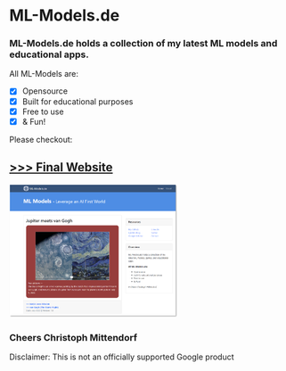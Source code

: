 # ML-Models.de
### ML-Models.de holds a collection of my latest ML models and educational apps.

All ML-Models are:

- [x] Opensource
- [x] Built for educational purposes
- [x] Free to use
- [x] & Fun!

Please checkout:
## [>>> Final Website](http://ml-models.de/ "ML-Models")

<img src="https://github.com/Cassini-chris/ML-Models.de/blob/main/_GITHUB/readme/images/ml-models.png" alt="ML-models" width="60%">

### Cheers Christoph Mittendorf
Disclaimer: This is not an officially supported Google product
